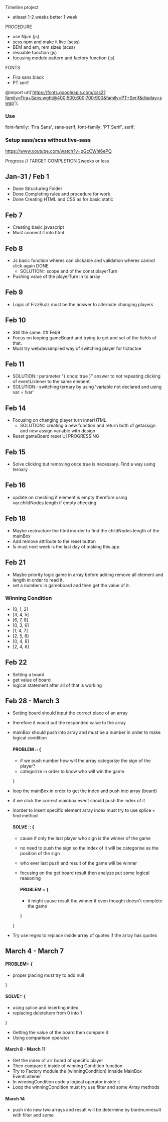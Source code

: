 Timeline project

- atleast 1-2 weeks better 1 week

PROCEDURE

- use Npm (js)
- scss npm and make it live (scss)
- BEM and em, rem sizes (scss)
- resuable function (js)
- focusing module pattern and factory function (js)

FONTS

- Fira sans black
- PT serif

@import url('https://fonts.googleapis.com/css2?family=Fira+Sans:wght@400;500;600;700;900&family=PT+Serif&display=swap');

### Use

font-family: 'Fira Sans', sans-serif;
font-family: 'PT Serif', serif;

### Setup sass/scss without live-sass

https://www.youtube.com/watch?v=pGcCWhl6ePQ

Progress // TARGET COMPLETION 2weeks or less

## Jan-31 / Feb 1

- Done Structuring Folder
- Done Completing rules and procedure for work
- Done Creating HTML and CSS as for basic static

## Feb 7

- Creating basic javascript
- Must connect it into html

## Feb 8

- Js basic function wheres can clickable and validation wheres cannot click again DONE
  - SOLUTION:: scope and of the const playerTurn
- Pushing value of the playerTurn in to array

## Feb 9

- Logic of FizzBuzz must be the answer to alternate changing players

## Feb 10

- Still the same. ## Feb9
- Focus on looping gameBoard and trying to get and set of the fields of that.
- Must try webdevsimplied way of switching player for tictactoe

## Feb 11

- SOLUTION:: parameter "{ once: true }" answer to not repeating clicking of eventListener to the same element
- SOLUTION:: switching ternary by using 'variable not declared and using var = !var'

## Feb 14

- Focusing on changing player turn innerHTML
  - SOLUTION:: creating a new function and return both of getassign and new assign variable with design
- Reset gameBoard reset UI PROGRESSING

## Feb 15

- Solve clicking but removing once true is necessary. Find a way using ternary

## Feb 16

- update on checking if element is empty therefore using var.childNodes.length if empty checking

## Feb 18

- Maybe restructure the html inorder to find the childNodes.length of the mainBox
- Add remove attribute to the reset button
- Is must next week is the last day of making this app.

## Feb 21

- Maybe priority logic game in array before adding remove all element and length in order to read it.
- set a numbers in gameboard and then get the value of it.

### Winning Condition

<ul>
  <li>[0, 1, 2]</li>
  <li>[3, 4, 5]</li>
  <li>[6, 7, 8]</li>
  <li>[0, 3, 6]</li>
  <li>[1, 4, 7]</li>
  <li>[2, 5, 8]</li>
  <li>[0, 4, 8]</li>
  <li>[2, 4, 6]</li>
</ul>

## Feb 22

- Setting a board
- get value of board
- logical statement after all of that is working

## Feb 28 - March 3

- Setting board should input the correct place of an array
- therefore it would put the responded value to the array
- mainBox should push into array and must be a number in order to make logical condition

  #### PROBLEM :: {

  - if we push number how will the array categorize the sign of the player?
  - categorize in order to know who will win the game

  }

- loop the mainBox in order to get the index and push into array (board)
- if we click the correct mainbox event should push the index of it
- inorder to insert specific element array index must try to use splice + find method

  #### SOLVE :: {

  - cause if only the last player who sign is the winner of the game
  - no need to push the sign so the index of it will be categorise as the position of the sign
  - who ever last push and result of the game will be winner
  - focusing on the get board result then analyze put some logical reasoning

    #### PROBLEM :: {

    - it might cause result the winner if even thought doesn't complete the game

    }

  }

- Try use regex to replace inside array of quotes if the array has quotes

## March 4 - March 7

#### PROBLEM:: {

- proper placing must try to add null

}

#### SOLVE:: {

- using splice and inserting index
- replacing deleteItem from 0 into 1

}

- Getting the value of the board then compare it
- Using comparison operator

#### March 8 - March 11

- Get the index of arr board of specific player
- Then compare it inside of winning Condition function
- Try to Factory module the (winningCondition) innside MainBox EventListener
- In winningCondition code a logical operator inside it
- Loop the winningCondition must try use filter and some Array methods

#### March 14

- push into new two arrays and result will be determine by bordnumresult with filter and some
